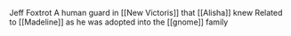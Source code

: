 Jeff Foxtrot
A human guard in [[New Victoris]] that [[Alisha]] knew
Related to [[Madeline]] as he was adopted into the [[gnome]] family